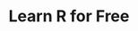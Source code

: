 ---
layout: post
title:  Learn R for Free
tags: ["r", "course", "analytics"]
link: https://www.learnr4free.com/
domain: www.learnr4free.com
---